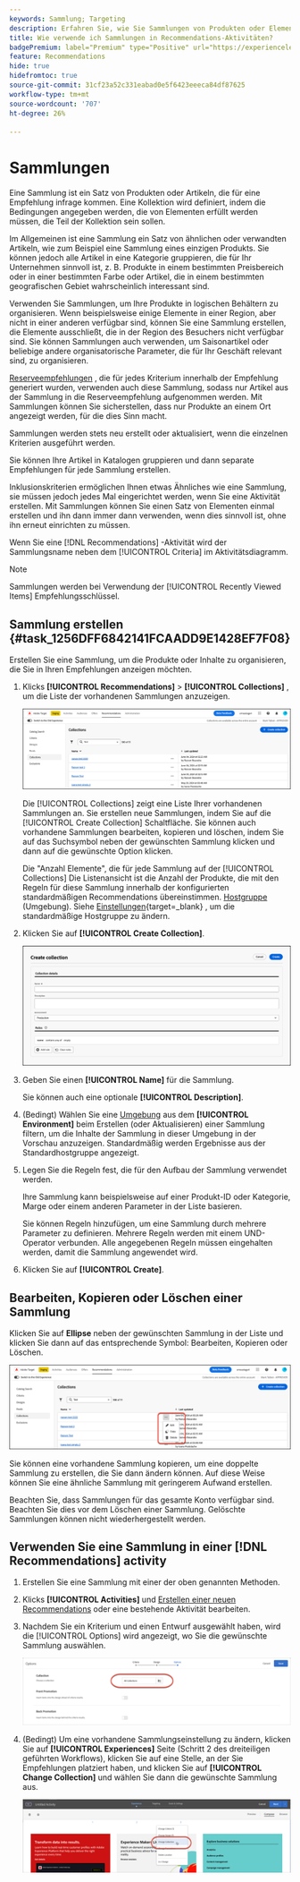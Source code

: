 ```yaml
---
keywords: Sammlung; Targeting
description: Erfahren Sie, wie Sie Sammlungen von Produkten oder Elementen in [!DNL Target Recommendations].
title: Wie verwende ich Sammlungen in Recommendations-Aktivitäten?
badgePremium: label="Premium" type="Positive" url="https://experienceleague.adobe.com/docs/target/using/introduction/intro.html?lang=en#premium newtab=true" tooltip="Erfahren Sie, was in Target Premium enthalten ist."
feature: Recommendations
hide: true
hidefromtoc: true
source-git-commit: 31cf23a52c331eabad0e5f6423eeeca84df87625
workflow-type: tm+mt
source-wordcount: '707'
ht-degree: 26%

---
```


# Sammlungen

Eine Sammlung ist ein Satz von Produkten oder Artikeln, die für eine Empfehlung infrage kommen. Eine Kollektion wird definiert, indem die Bedingungen angegeben werden, die von Elementen erfüllt werden müssen, die Teil der Kollektion sein sollen.

Im Allgemeinen ist eine Sammlung ein Satz von ähnlichen oder verwandten Artikeln, wie zum Beispiel eine Sammlung eines einzigen Produkts. Sie können jedoch alle Artikel in eine Kategorie gruppieren, die für Ihr Unternehmen sinnvoll ist, z. B. Produkte in einem bestimmten Preisbereich oder in einer bestimmten Farbe oder Artikel, die in einem bestimmten geografischen Gebiet wahrscheinlich interessant sind.

Verwenden Sie Sammlungen, um Ihre Produkte in logischen Behältern zu organisieren. Wenn beispielsweise einige Elemente in einer Region, aber nicht in einer anderen verfügbar sind, können Sie eine Sammlung erstellen, die Elemente ausschließt, die in der Region des Besuchers nicht verfügbar sind. Sie können Sammlungen auch verwenden, um Saisonartikel oder beliebige andere organisatorische Parameter, die für Ihr Geschäft relevant sind, zu organisieren.

[Reserveempfehlungen](/help/main/c-recommendations/c-algorithms/backup-recs.md) , die für jedes Kriterium innerhalb der Empfehlung generiert wurden, verwenden auch diese Sammlung, sodass nur Artikel aus der Sammlung in die Reserveempfehlung aufgenommen werden. Mit Sammlungen können Sie sicherstellen, dass nur Produkte an einem Ort angezeigt werden, für die dies Sinn macht.

Sammlungen werden stets neu erstellt oder aktualisiert, wenn die einzelnen Kriterien ausgeführt werden.

Sie können Ihre Artikel in Katalogen gruppieren und dann separate Empfehlungen für jede Sammlung erstellen.

Inklusionskriterien ermöglichen Ihnen etwas Ähnliches wie eine Sammlung, sie müssen jedoch jedes Mal eingerichtet werden, wenn Sie eine Aktivität erstellen. Mit Sammlungen können Sie einen Satz von Elementen einmal erstellen und ihn dann immer dann verwenden, wenn dies sinnvoll ist, ohne ihn erneut einrichten zu müssen.

Wenn Sie eine [!DNL Recommendations] -Aktivität wird der Sammlungsname neben dem [!UICONTROL Criteria] im Aktivitätsdiagramm.

>[!NOTE]
>
>Sammlungen werden bei Verwendung der [!UICONTROL Recently Viewed Items] Empfehlungsschlüssel.

## Sammlung erstellen {#task_1256DFF6842141FCAADD9E1428EF7F08}

Erstellen Sie eine Sammlung, um die Produkte oder Inhalte zu organisieren, die Sie in Ihren Empfehlungen anzeigen möchten.

1. Klicks **[!UICONTROL Recommendations]** > **[!UICONTROL Collections]** , um die Liste der vorhandenen Sammlungen anzuzeigen.

   ![Sammlungsliste](assets/collections-list.png)

   Die [!UICONTROL Collections] zeigt eine Liste Ihrer vorhandenen Sammlungen an. Sie erstellen neue Sammlungen, indem Sie auf die [!UICONTROL Create Collection] Schaltfläche. Sie können auch vorhandene Sammlungen bearbeiten, kopieren und löschen, indem Sie auf das Suchsymbol neben der gewünschten Sammlung klicken und dann auf die gewünschte Option klicken.

   Die &quot;Anzahl Elemente&quot;, die für jede Sammlung auf der [!UICONTROL Collections] Die Listenansicht ist die Anzahl der Produkte, die mit den Regeln für diese Sammlung innerhalb der konfigurierten standardmäßigen Recommendations übereinstimmen. [Hostgruppe](/help/main/administrating-target/hosts.md) (Umgebung). Siehe [Einstellungen](https://experienceleague.adobe.com/docs/target-dev/developer/recommendations.html){target=_blank} , um die standardmäßige Hostgruppe zu ändern.

1. Klicken Sie auf **[!UICONTROL Create Collection]**.

   ![Sammlung erstellen](/help/main/c-recommendations/c-products/assets/create-collection.png)

1. Geben Sie einen **[!UICONTROL Name]** für die Sammlung.

   Sie können auch eine optionale **[!UICONTROL Description]**.

1. (Bedingt) Wählen Sie eine [Umgebung](/help/main/administrating-target/environments.md) aus dem **[!UICONTROL Environment]** beim Erstellen (oder Aktualisieren) einer Sammlung filtern, um die Inhalte der Sammlung in dieser Umgebung in der Vorschau anzuzeigen. Standardmäßig werden Ergebnisse aus der Standardhostgruppe angezeigt.

1. Legen Sie die Regeln fest, die für den Aufbau der Sammlung verwendet werden.

   Ihre Sammlung kann beispielsweise auf einer Produkt-ID oder Kategorie, Marge oder einem anderen Parameter in der Liste basieren.

   Sie können Regeln hinzufügen, um eine Sammlung durch mehrere Parameter zu definieren. Mehrere Regeln werden mit einem UND-Operator verbunden. Alle angegebenen Regeln müssen eingehalten werden, damit die Sammlung angewendet wird.

1. Klicken Sie auf **[!UICONTROL Create]**.

<!-- ## Create a collection using [!UICONTROL Advanced Search]

You can also create collections using [!UICONTROL Advanced Search] on the [Catalog Search](/help/main/c-recommendations/c-products/catalog-search.md#save-as) page ([!UICONTROL Recommendations] > [!UICONTROL Catalog Search] > [!UICONTROL Advanced Search]). 

![Save as dialog](/help/main/c-recommendations/c-products/assets/save-as.png)

After creating a search using "id > contains," for example, you can then click [!UICONTROL Save As] > [!UICONTROL Collection].

>[!IMPORTANT]
>
>The [!UICONTROL Advanced Search] functionality is case-insensitive; however, products returned at the time of delivery are based on case-sensitive search. This mismatch might lead to confusion. Ensure that you consider case-sensitivity when you create collections based on results using the [!UICONTROL Advanced Search] functionality. For example, if you perform a search for "Holiday," that initial search lists results containing "Holiday" and "holiday." If you then create a catalog with the intent to return products containing "holiday," only products containing "holiday" are returned. Products containing "Holiday" are not returned. -->

## Bearbeiten, Kopieren oder Löschen einer Sammlung

Klicken Sie auf **Ellipse** neben der gewünschten Sammlung in der Liste und klicken Sie dann auf das entsprechende Symbol: Bearbeiten, Kopieren oder Löschen.

![Maussymbole: Bearbeiten, Kopieren und Löschen](/help/main/c-recommendations/c-products/assets/hover-icons-new.png)

Sie können eine vorhandene Sammlung kopieren, um eine doppelte Sammlung zu erstellen, die Sie dann ändern können. Auf diese Weise können Sie eine ähnliche Sammlung mit geringerem Aufwand erstellen.

Beachten Sie, dass Sammlungen für das gesamte Konto verfügbar sind. Beachten Sie dies vor dem Löschen einer Sammlung. Gelöschte Sammlungen können nicht wiederhergestellt werden.

## Verwenden Sie eine Sammlung in einer [!DNL Recommendations] activity

1. Erstellen Sie eine Sammlung mit einer der oben genannten Methoden.

1. Klicks **[!UICONTROL Activities]** und [Erstellen einer neuen Recommendations](/help/main/c-recommendations/t-create-recs-activity/create-recs-activity.md) oder eine bestehende Aktivität bearbeiten.

1. Nachdem Sie ein Kriterium und einen Entwurf ausgewählt haben, wird die [!UICONTROL Options] wird angezeigt, wo Sie die gewünschte Sammlung auswählen.

   ![Sammlungsoption auswählen](/help/main/c-recommendations/c-products/assets/choose-collection.png)

1. (Bedingt) Um eine vorhandene Sammlungseinstellung zu ändern, klicken Sie auf **[!UICONTROL Experiences]** Seite (Schritt 2 des dreiteiligen geführten Workflows), klicken Sie auf eine Stelle, an der Sie Empfehlungen platziert haben, und klicken Sie auf **[!UICONTROL Change Collection]** und wählen Sie dann die gewünschte Sammlung aus.

   ![Option &quot;Sammlung ändern&quot;](/help/main/c-recommendations/c-products/assets/change-collection.png)